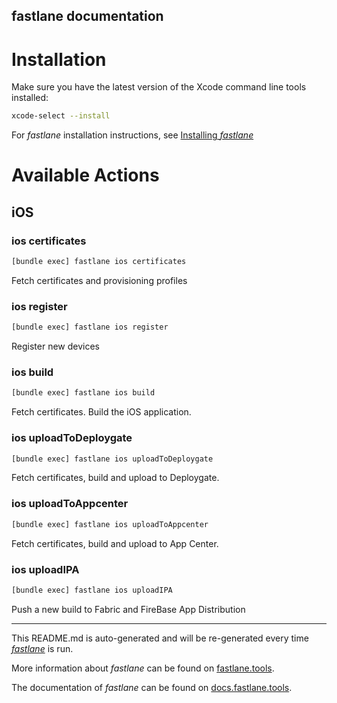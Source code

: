 fastlane documentation
----

# Installation

Make sure you have the latest version of the Xcode command line tools installed:

```sh
xcode-select --install
```

For _fastlane_ installation instructions, see [Installing _fastlane_](https://docs.fastlane.tools/#installing-fastlane)

# Available Actions

## iOS

### ios certificates

```sh
[bundle exec] fastlane ios certificates
```

Fetch certificates and provisioning profiles

### ios register

```sh
[bundle exec] fastlane ios register
```

Register new devices

### ios build

```sh
[bundle exec] fastlane ios build
```

Fetch certificates. Build the iOS application.

### ios uploadToDeploygate

```sh
[bundle exec] fastlane ios uploadToDeploygate
```

Fetch certificates, build and upload to Deploygate.

### ios uploadToAppcenter

```sh
[bundle exec] fastlane ios uploadToAppcenter
```

Fetch certificates, build and upload to App Center.

### ios uploadIPA

```sh
[bundle exec] fastlane ios uploadIPA
```

Push a new build to Fabric and FireBase App Distribution

----

This README.md is auto-generated and will be re-generated every time [_fastlane_](https://fastlane.tools) is run.

More information about _fastlane_ can be found on [fastlane.tools](https://fastlane.tools).

The documentation of _fastlane_ can be found on [docs.fastlane.tools](https://docs.fastlane.tools).
